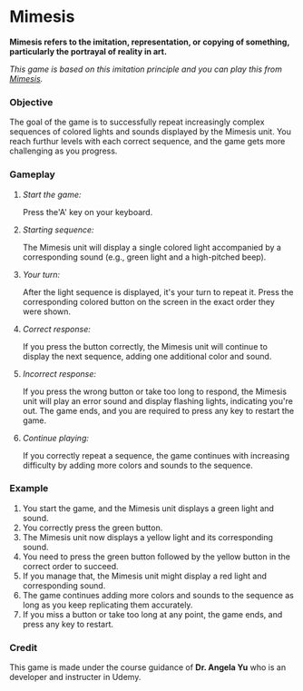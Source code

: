 # Mimesis

**Mimesis refers to the imitation, representation, or copying of something, particularly the portrayal of reality in art.**

*This game is based on this imitation principle and you can play this from [Mimesis]().*

### Objective 

The goal of the game is to successfully repeat increasingly complex sequences of colored lights and sounds displayed by the Mimesis unit. You reach furthur levels with each correct sequence, and the game gets more challenging as you progress.

### Gameplay

1. *Start the game:*

   Press the'A' key on your keyboard.
2. *Starting sequence:*

   The Mimesis unit will display a single colored light accompanied by a corresponding sound (e.g., green light and a high-pitched beep).
3. *Your turn:*

   After the light sequence is displayed, it's your turn to repeat it. Press the corresponding colored button on the screen in the exact order they were shown.
4. *Correct response:*

   If you press the button correctly, the Mimesis unit will continue to display the next sequence, adding one additional color and sound.
5. *Incorrect response:*

   If you press the wrong button or take too long to respond, the Mimesis unit will play an error sound and display flashing lights, indicating you're out. The game ends, and you are required to press any key to restart the game.
6. *Continue playing:*

   If you correctly repeat a sequence, the game continues with increasing difficulty by adding more colors and sounds to the sequence.

### Example

1. You start the game, and the Mimesis unit displays a green light and sound.
2. You correctly press the green button.
3. The Mimesis unit now displays a yellow light and its corresponding sound.
4. You need to press the green button followed by the yellow button in the correct order to succeed.
5. If you manage that, the Mimesis unit might display a red light and corresponding sound.
6. The game continues adding more colors and sounds to the sequence as long as you keep replicating them accurately.
7. If you miss a button or take too long at any point, the game ends, and press any key to restart.

### Credit

This game is made under the course guidance of **Dr. Angela Yu** who is an developer and instructer in Udemy.
